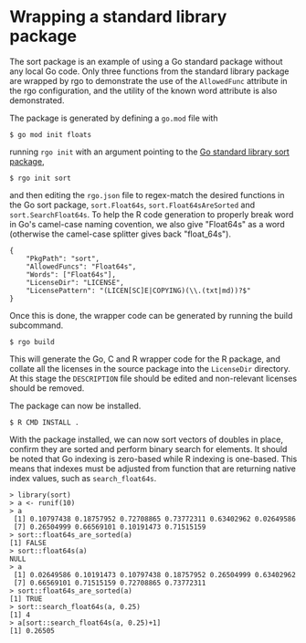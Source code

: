 # Wrapping a standard library package

The sort package is an example of using a Go standard package without any local Go code. Only three functions from the standard library package are wrapped by rgo to demonstrate the use of the `AllowedFunc` attribute in the rgo configuration, and the utility of the known word attribute is also demonstrated.

The package is generated by defining a `go.mod` file with
```
$ go mod init floats
```
running `rgo init` with an argument pointing to the [Go standard library sort package](https://pkg.go.dev/sort?tab=doc),
```
$ rgo init sort
```
and then editing the `rgo.json` file to regex-match the desired functions in the Go sort package, `sort.Float64s`, `sort.Float64sAreSorted` and `sort.SearchFloat64s`. To help the R code generation to properly break word in Go's camel-case naming covention, we also give "Float64s" as a word (otherwise the camel-case splitter gives back "float_64s").
```
{
	"PkgPath": "sort",
	"AllowedFuncs": "Float64s",
	"Words": ["Float64s"],
	"LicenseDir": "LICENSE",
	"LicensePattern": "(LICEN[SC]E|COPYING)(\\.(txt|md))?$"
}
```

Once this is done, the wrapper code can be generated by running the build subcommand.
```
$ rgo build
```
This will generate the Go, C and R wrapper code for the R package, and collate all the licenses in the source package into the `LicenseDir` directory. At this stage the `DESCRIPTION` file should be edited and non-relevant licenses should be removed.

The package can now be installed.
```
$ R CMD INSTALL .
```

With the package installed, we can now sort vectors of doubles in place, confirm they are sorted and perform binary search for elements. It should be noted that Go indexing is zero-based while R indexing is one-based. This means that indexes must be adjusted from function that are returning native index values, such as `search_float64s`.

```
> library(sort)
> a <- runif(10)
> a
 [1] 0.10797438 0.18757952 0.72708865 0.73772311 0.63402962 0.02649586
 [7] 0.26504999 0.66569101 0.10191473 0.71515159
> sort::float64s_are_sorted(a)
[1] FALSE
> sort::float64s(a)
NULL
> a
 [1] 0.02649586 0.10191473 0.10797438 0.18757952 0.26504999 0.63402962
 [7] 0.66569101 0.71515159 0.72708865 0.73772311
> sort::float64s_are_sorted(a)
[1] TRUE
> sort::search_float64s(a, 0.25)
[1] 4
> a[sort::search_float64s(a, 0.25)+1]
[1] 0.26505
```
